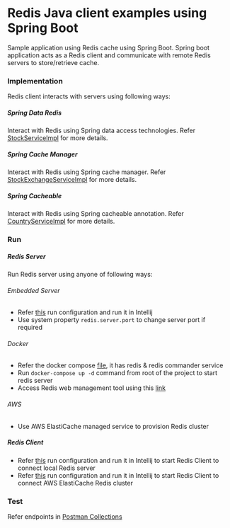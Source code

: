 # Redis Java client examples using Spring Boot
Sample application using Redis cache using Spring Boot. Spring boot application 
acts as a Redis client and communicate with remote  Redis servers to store/retrieve cache.

### Implementation
Redis client interacts with servers using following ways:
##### Spring Data Redis
Interact with Redis using Spring data access technologies.
Refer [StockServiceImpl](client/src/main/java/com/example/client/service/StockServiceImpl.java)
for more details.

##### Spring Cache Manager
Interact with Redis using Spring cache manager.
Refer [StockExchangeServiceImpl](client/src/main/java/com/example/client/service/StockExchangeServiceImpl.java)
for more details.

##### Spring Cacheable
Interact with Redis using Spring cacheable annotation.
Refer [CountryServiceImpl](client/src/main/java/com/example/client/service/CountryServiceImpl.java)
for more details.

### Run
##### Redis Server
Run Redis server using anyone of following ways:
###### Embedded Server
- Refer [this](.run/Server.run.xml) run configuration and run it in Intellij
- Use system property `redis.server.port` to change server port if required
###### Docker
- Refer the docker compose [file](docker-compose.yml), it has redis & redis commander service
- Run `docker-compose up -d` command from root of the project to start redis server
- Access Redis web management tool using this [link](http://localhost:8082)
###### AWS
- Use AWS ElastiCache managed service to provision Redis cluster

##### Redis Client
- Refer [this](.run/Application.run.xml) run configuration and run it in Intellij to start Redis Client to connect local Redis server
- Refer [this](.run/Client-AWS.run.xml) run configuration and run it in Intellij to start Redis Client to connect AWS ElastiCache Redis cluster

### Test
Refer endpoints in [Postman Collections](postman-collection/Redis.postman_collection.json)
